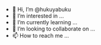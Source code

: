 - 👋 Hi, I’m @hukuyabuku
- 👀 I’m interested in ...
- 🌱 I’m currently learning ...
- 💞️ I’m looking to collaborate on ...
- 📫 How to reach me ...

<!---
hukuyabuku/hukuyabuku is a ✨ special ✨ repository because its `README.md` (this file) appears on your GitHub profile.
You can click the Preview link to take a look at your changes.
--->
